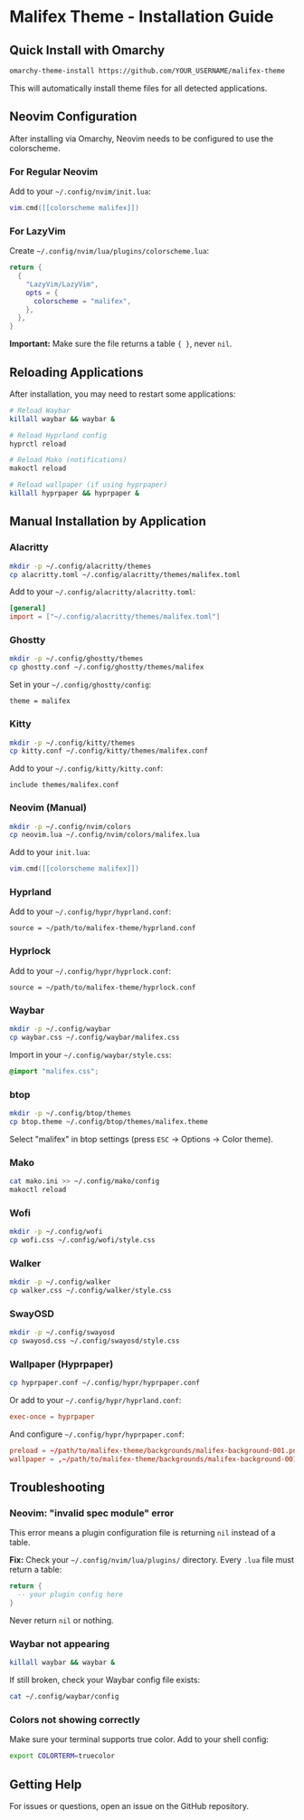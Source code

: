 # Malifex Theme - Installation Guide

## Quick Install with Omarchy

```bash
omarchy-theme-install https://github.com/YOUR_USERNAME/malifex-theme
```

This will automatically install theme files for all detected applications.

## Neovim Configuration

After installing via Omarchy, Neovim needs to be configured to use the colorscheme.

### For Regular Neovim

Add to your `~/.config/nvim/init.lua`:

```lua
vim.cmd([[colorscheme malifex]])
```

### For LazyVim

Create `~/.config/nvim/lua/plugins/colorscheme.lua`:

```lua
return {
  {
    "LazyVim/LazyVim",
    opts = {
      colorscheme = "malifex",
    },
  },
}
```

**Important:** Make sure the file returns a table `{ }`, never `nil`.

## Reloading Applications

After installation, you may need to restart some applications:

```bash
# Reload Waybar
killall waybar && waybar &

# Reload Hyprland config
hyprctl reload

# Reload Mako (notifications)
makoctl reload

# Reload wallpaper (if using hyprpaper)
killall hyprpaper && hyprpaper &
```

## Manual Installation by Application

### Alacritty

```bash
mkdir -p ~/.config/alacritty/themes
cp alacritty.toml ~/.config/alacritty/themes/malifex.toml
```

Add to your `~/.config/alacritty/alacritty.toml`:

```toml
[general]
import = ["~/.config/alacritty/themes/malifex.toml"]
```

### Ghostty

```bash
mkdir -p ~/.config/ghostty/themes
cp ghostty.conf ~/.config/ghostty/themes/malifex
```

Set in your `~/.config/ghostty/config`:

```
theme = malifex
```

### Kitty

```bash
mkdir -p ~/.config/kitty/themes
cp kitty.conf ~/.config/kitty/themes/malifex.conf
```

Add to your `~/.config/kitty/kitty.conf`:

```
include themes/malifex.conf
```

### Neovim (Manual)

```bash
mkdir -p ~/.config/nvim/colors
cp neovim.lua ~/.config/nvim/colors/malifex.lua
```

Add to your `init.lua`:

```lua
vim.cmd([[colorscheme malifex]])
```

### Hyprland

Add to your `~/.config/hypr/hyprland.conf`:

```
source = ~/path/to/malifex-theme/hyprland.conf
```

### Hyprlock

Add to your `~/.config/hypr/hyprlock.conf`:

```
source = ~/path/to/malifex-theme/hyprlock.conf
```

### Waybar

```bash
mkdir -p ~/.config/waybar
cp waybar.css ~/.config/waybar/malifex.css
```

Import in your `~/.config/waybar/style.css`:

```css
@import "malifex.css";
```

### btop

```bash
mkdir -p ~/.config/btop/themes
cp btop.theme ~/.config/btop/themes/malifex.theme
```

Select "malifex" in btop settings (press `ESC` → Options → Color theme).

### Mako

```bash
cat mako.ini >> ~/.config/mako/config
makoctl reload
```

### Wofi

```bash
mkdir -p ~/.config/wofi
cp wofi.css ~/.config/wofi/style.css
```

### Walker

```bash
mkdir -p ~/.config/walker
cp walker.css ~/.config/walker/style.css
```

### SwayOSD

```bash
mkdir -p ~/.config/swayosd
cp swayosd.css ~/.config/swayosd/style.css
```

### Wallpaper (Hyprpaper)

```bash
cp hyprpaper.conf ~/.config/hypr/hyprpaper.conf
```

Or add to your `~/.config/hypr/hyprland.conf`:

```conf
exec-once = hyprpaper
```

And configure `~/.config/hypr/hyprpaper.conf`:

```conf
preload = ~/path/to/malifex-theme/backgrounds/malifex-background-001.png
wallpaper = ,~/path/to/malifex-theme/backgrounds/malifex-background-001.png
```

## Troubleshooting

### Neovim: "invalid spec module" error

This error means a plugin configuration file is returning `nil` instead of a table.

**Fix:** Check your `~/.config/nvim/lua/plugins/` directory. Every `.lua` file must return a table:

```lua
return {
  -- your plugin config here
}
```

Never return `nil` or nothing.

### Waybar not appearing

```bash
killall waybar && waybar &
```

If still broken, check your Waybar config file exists:

```bash
cat ~/.config/waybar/config
```

### Colors not showing correctly

Make sure your terminal supports true color. Add to your shell config:

```bash
export COLORTERM=truecolor
```

## Getting Help

For issues or questions, open an issue on the GitHub repository.
